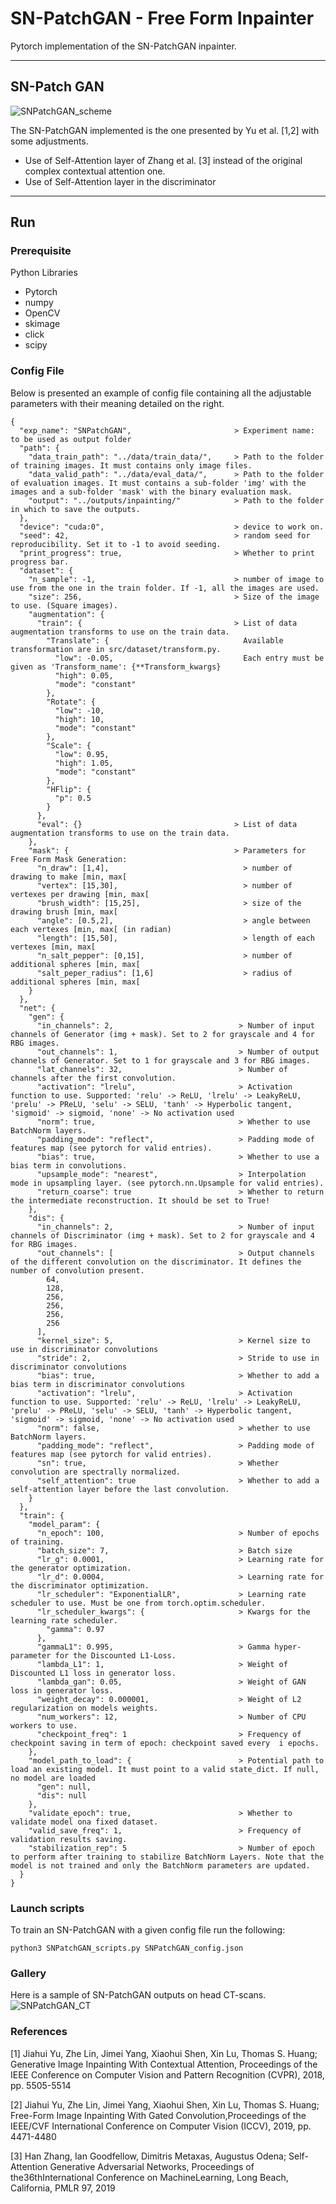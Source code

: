 # SN-PatchGAN - Free Form Inpainter

Pytorch implementation of the SN-PatchGAN inpainter.

___
## SN-Patch GAN

![SNPatchGAN_scheme](./resources/SNPatchGAN.png "scheme")

The SN-PatchGAN implemented is the one presented by Yu et al. [1,2] with some adjustments.
* Use of Self-Attention layer of Zhang et al. [3] instead of the original complex contextual attention one.
* Use of Self-Attention layer in the discriminator
___
## Run

### Prerequisite
Python Libraries
* Pytorch
* numpy
* OpenCV
* skimage
* click
* scipy

### Config File

Below is presented an example of config file containing all the adjustable parameters with their meaning detailed on the right.

```
{
  "exp_name": "SNPatchGAN",                       > Experiment name: to be used as output folder    
  "path": {
    "data_train_path": "../data/train_data/",     > Path to the folder of training images. It must contains only image files.
    "data_valid_path": "../data/eval_data/",      > Path to the folder of evaluation images. It must contains a sub-folder 'img' with the images and a sub-folder 'mask' with the binary evaluation mask.
    "output": "../outputs/inpainting/"            > Path to the folder in which to save the outputs.
  },
  "device": "cuda:0",                             > device to work on.
  "seed": 42,                                     > random seed for reproducibility. Set it to -1 to avoid seeding.
  "print_progress": true,                         > Whether to print progress bar.
  "dataset": {
    "n_sample": -1,                               > number of image to use from the one in the train folder. If -1, all the images are used.
    "size": 256,                                  > Size of the image to use. (Square images).
    "augmentation": {                             
      "train": {                                  > List of data augmentation transforms to use on the train data.
        "Translate": {                              Available transformation are in src/dataset/transform.py.
          "low": -0.05,                             Each entry must be given as 'Transform_name': {**Transform_kwargs}
          "high": 0.05,
          "mode": "constant"
        },
        "Rotate": {
          "low": -10,
          "high": 10,
          "mode": "constant"
        },
        "Scale": {
          "low": 0.95,
          "high": 1.05,
          "mode": "constant"
        },
        "HFlip": {
          "p": 0.5
        }
      },
      "eval": {}                                  > List of data augmentation transforms to use on the train data.
    },
    "mask": {                                     > Parameters for Free Form Mask Generation:
      "n_draw": [1,4],                              > number of drawing to make [min, max[
      "vertex": [15,30],                            > number of vertexes per drawing [min, max[
      "brush_width": [15,25],                       > size of the drawing brush [min, max[
      "angle": [0.5,2],                             > angle between each vertexes [min, max[ (in radian)
      "length": [15,50],                            > length of each vertexes [min, max[
      "n_salt_pepper": [0,15],                      > number of additional spheres [min, max[
      "salt_peper_radius": [1,6]                    > radius of additional spheres [min, max[
    }
  },
  "net": {
    "gen": {
      "in_channels": 2,                            > Number of input channels of Generator (img + mask). Set to 2 for grayscale and 4 for RBG images.
      "out_channels": 1,                           > Number of output channels of Generator. Set to 1 for grayscale and 3 for RBG images.
      "lat_channels": 32,                          > Number of channels after the first convolution.
      "activation": "lrelu",                       > Activation function to use. Supported: 'relu' -> ReLU, 'lrelu' -> LeakyReLU, 'prelu' -> PReLU, 'selu' -> SELU, 'tanh' -> Hyperbolic tangent, 'sigmoid' -> sigmoid, 'none' -> No activation used
      "norm": true,                                > Whether to use BatchNorm layers.
      "padding_mode": "reflect",                   > Padding mode of features map (see pytorch for valid entries).
      "bias": true,                                > Whether to use a bias term in convolutions.
      "upsample_mode": "nearest",                  > Interpolation mode in upsampling layer. (see pytorch.nn.Upsample for valid entries).
      "return_coarse": true                        > Whether to return the intermediate reconstruction. It should be set to True!
    },
    "dis": {
      "in_channels": 2,                            > Number of input channels of Discriminator (img + mask). Set to 2 for grayscale and 4 for RBG images.
      "out_channels": [                            > Output channels of the different convolution on the discriminator. It defines the number of convolution present.
        64,
        128,
        256,
        256,
        256,
        256
      ],
      "kernel_size": 5,                            > Kernel size to use in discriminator convolutions
      "stride": 2,                                 > Stride to use in discriminator convolutions
      "bias": true,                                > Whether to add a bias term in discriminator convolutions
      "activation": "lrelu",                       > Activation function to use. Supported: 'relu' -> ReLU, 'lrelu' -> LeakyReLU, 'prelu' -> PReLU, 'selu' -> SELU, 'tanh' -> Hyperbolic tangent, 'sigmoid' -> sigmoid, 'none' -> No activation used
      "norm": false,                               > whether to use BatchNorm layers.
      "padding_mode": "reflect",                   > Padding mode of features map (see pytorch for valid entries).
      "sn": true,                                  > Whether convolution are spectrally normalized.
      "self_attention": true                       > Whether to add a self-attention layer before the last convolution.
    }
  },
  "train": {
    "model_param": {
      "n_epoch": 100,                              > Number of epochs of training.
      "batch_size": 7,                             > Batch size
      "lr_g": 0.0001,                              > Learning rate for the generator optimization.
      "lr_d": 0.0004,                              > Learning rate for the discriminator optimization.
      "lr_scheduler": "ExponentialLR",             > Learning rate scheduler to use. Must be one from torch.optim.scheduler.
      "lr_scheduler_kwargs": {                     > Kwargs for the learning rate scheduler.
        "gamma": 0.97
      },
      "gammaL1": 0.995,                            > Gamma hyper-parameter for the Discounted L1-Loss.
      "lambda_L1": 1,                              > Weight of Discounted L1 loss in generator loss.
      "lambda_gan": 0.05,                          > Weight of GAN loss in generator loss.
      "weight_decay": 0.000001,                    > Weight of L2 regularization on models weights.
      "num_workers": 12,                           > Number of CPU workers to use.
      "checkpoint_freq": 1                         > Frequency of checkpoint saving in term of epoch: checkpoint saved every  i epochs.
    },
    "model_path_to_load": {                        > Potential path to load an existing model. It must point to a valid state_dict. If null, no model are loaded
      "gen": null,
      "dis": null
    },
    "validate_epoch": true,                        > Whether to validate model ona fixed dataset.
    "valid_save_freq": 1,                          > Frequency of validation results saving.
    "stabilization_rep": 5                         > Number of epoch to perform after training to stabilize BatchNorm Layers. Note that the model is not trained and only the BatchNorm parameters are updated.
  }
}
```

### Launch scripts
To train an SN-PatchGAN with a given config file run the following:
```
python3 SNPatchGAN_scripts.py SNPatchGAN_config.json
```

### Gallery
Here is a sample of SN-PatchGAN outputs on head CT-scans.
![SNPatchGAN_CT](./resources/SNPatchGAN_sample.png "CT_sample")

### References
[1] Jiahui Yu, Zhe Lin, Jimei Yang, Xiaohui Shen, Xin Lu, Thomas S. Huang; Generative Image Inpainting With Contextual Attention, Proceedings of the IEEE Conference on Computer Vision and Pattern Recognition (CVPR), 2018, pp. 5505-5514

[2] Jiahui Yu, Zhe Lin, Jimei Yang, Xiaohui Shen, Xin Lu, Thomas S. Huang; Free-Form Image Inpainting With Gated Convolution,Proceedings of the IEEE/CVF International Conference on Computer Vision (ICCV), 2019, pp. 4471-4480

[3] Han Zhang, Ian Goodfellow, Dimitris Metaxas, Augustus Odena; Self-Attention Generative Adversarial Networks, Proceedings of the36thInternational Conference on MachineLearning, Long Beach, California, PMLR 97, 2019
